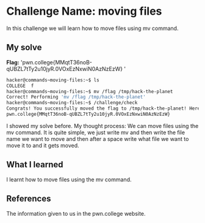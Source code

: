 # Challenge Name: moving files
In this challenge we will learn how to move files using mv command.
## My solve
**Flag:** 'pwn.college{MMqtT36noB-qUBZL7tTy2u10jyR.0VOxEzNxwiN0AzNzEzW}
'
```bash
hacker@commands~moving-files:~$ ls
COLLEGE  f
hacker@commands~moving-files:~$ mv /flag /tmp/hack-the-planet
Correct! Performing 'mv /flag /tmp/hack-the-planet'
hacker@commands~moving-files:~$ /challenge/check
Congrats! You successfully moved the flag to /tmp/hack-the-planet! Here it is:
pwn.college{MMqtT36noB-qUBZL7tTy2u10jyR.0VOxEzNxwiN0AzNzEzW}
```

I showed my solve before.
My thought process: We can move files using the mv command.
It is quite simple, we just write mv and then write the file name we want to move and then after a space write what file we want to move it to and it gets moved.

## What I learned
I learnt how to move files using the mv command.
## References
The information given to us in the pwn.college website.
